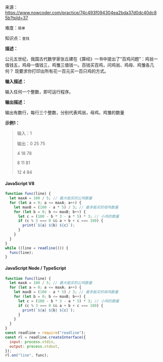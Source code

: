 来源：<https://www.nowcoder.com/practice/74c493f094304ea2bda37d0dc40dc85b?tpId=37>

难度：`简单`

知识点：`查找`

**描述：**

公元五世纪，我国古代数学家张丘建在《算经》一书中提出了“百鸡问题”：鸡翁一值钱五，鸡母一值钱三，鸡雏三值钱一。百钱买百鸡，问鸡翁、鸡母、鸡雏各几何？
现要求你打印出所有花一百元买一百只鸡的方式。

**输入描述：**

输入任何一个整数，即可运行程序。

**输出描述：**

输出有数行，每行三个整数，分别代表鸡翁，母鸡，鸡雏的数量

**示例1：**

> 输入：1
>
> 输出：0 25 75
>
> 4 18 78
>
> 8 11 81
>
> 12 4 84

<!-- tabs:start -->

#### **JavaScript V8**

```javascript
function func(line) {
  let maxA = 100 / 5; // 最大能买的公鸡数量
  for (let a = 0; a <= maxA; a++) {
    let maxB = (100 - a * 5) / 3; // 最多能买的母鸡数量
    for (let b = 0; b <= maxB; b++) {
      let c = (100 - b * 3 - a * 5) * 3; // 小鸡的数量
      if (c % 3 === 0 && a + b + c === 100) {
        print(`${a} ${b} ${c}`);
      }
    }
  }
}
while ((line = readline())) {
  func(line);
}
```

#### **JavaScript Node / TypeScript**

```javascript
function func(line) {
  let maxA = 100 / 5; // 最大能买的公鸡数量
  for (let a = 0; a <= maxA; a++) {
    let maxB = (100 - a * 5) / 3; // 最多能买的母鸡数量
    for (let b = 0; b <= maxB; b++) {
      let c = (100 - b * 3 - a * 5) * 3; // 小鸡的数量
      if (c % 3 === 0 && a + b + c === 100) {
        print(`${a} ${b} ${c}`);
      }
    }
  }
}
const readline = require("readline");
const rl = readline.createInterface({
  input: process.stdin,
  output: process.stdout,
});
rl.on("line", func);
```

<!-- tabs:end -->
